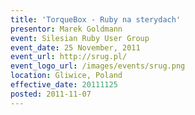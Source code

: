 ```yaml
---
title: 'TorqueBox - Ruby na sterydach'
presentor: Marek Goldmann
event: Silesian Ruby User Group
event_date: 25 November, 2011
event_url: http://srug.pl/
event_logo_url: /images/events/srug.png
location: Gliwice, Poland
effective_date: 20111125
posted: 2011-11-07
---
```

